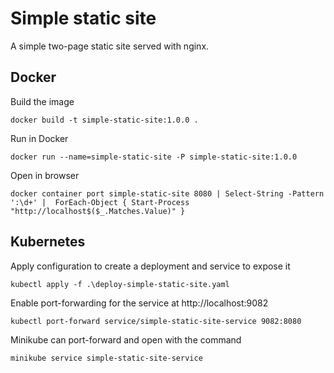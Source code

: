 # Simple static site

A simple two-page static site served with nginx.

## Docker
Build the image
```shell
docker build -t simple-static-site:1.0.0 .
```

Run in Docker
```shell
docker run --name=simple-static-site -P simple-static-site:1.0.0
```

Open in browser
```shell
docker container port simple-static-site 8080 | Select-String -Pattern ':\d+' |  ForEach-Object { Start-Process "http://localhost$($_.Matches.Value)" }
```

## Kubernetes

Apply configuration to create a deployment and service to expose it
```shell
kubectl apply -f .\deploy-simple-static-site.yaml
```

Enable port-forwarding for the service at http://localhost:9082
```shell
kubectl port-forward service/simple-static-site-service 9082:8080
```

Minikube can port-forward and open with the command
````shell
minikube service simple-static-site-service
````
